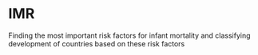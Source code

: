 # IMR
Finding the most important risk factors for infant mortality and classifying development of countries based on these risk factors
